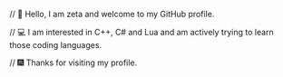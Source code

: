 // 💎 Hello, I am zeta and welcome to my GitHub profile.


// 💻 I am interested in C++, C# and Lua and am actively trying to learn those coding languages.


// 🎆 Thanks for visiting my profile.
